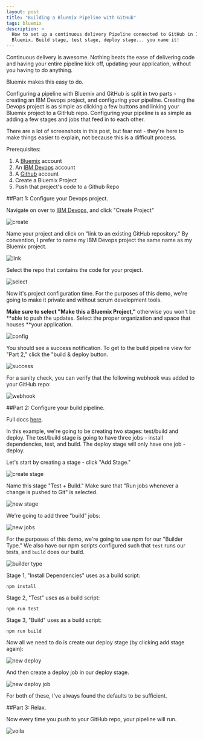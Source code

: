 ```yaml
---
layout: post
title: "Building a Bluemix Pipeline with GitHub"
tags: bluemix
description: >
  How to set up a continuous delivery Pipeline connected to GitHub in IBM
  Bluemix. Build stage, test stage, deploy stage... you name it!
---
```


Continuous delivery is awesome. Nothing beats the ease of delivering code and
having your entire pipeline kick off, updating your application, without you
having to do anything.

Bluemix makes this easy to do.

Configuring a pipeline with Bluemix and GitHub is split in two parts - creating
an IBM Devops project, and configuring your pipeline. Creating the Devops
project is as simple as clicking a few buttons and linking your Bluemix project
to a GitHub repo. Configuring your pipeline is as simple as adding a few stages
and jobs that feed in to each other.

There are a lot of screenshots in this post, but fear not - they're here to make
things easier to explain, not because this is a difficult process.

Prerequisites:

  1. A [Bluemix](https://bluemix.net/) account
  1. An [IBM Devops](https://hub.jazz.net/register) account
  1. A [Github](https://github.com/) account
  1. Create a Bluemix Project
  1. Push that project's code to a Github Repo

##Part 1: Configure your Devops project.

Navigate on over to [IBM Devops](https://hub.jazz.net/), and click "Create
Project"

![create](http://i.imgur.com/zC1yUXo.png)

Name your project and click on "link to an existing GitHub repository." By
convention, I prefer to name my IBM Devops project the same name as my Bluemix
project.

![link](http://i.imgur.com/YKawNQH.png)

Select the repo that contains the code for your project.

![select](http://i.imgur.com/sO78u6W.png)

Now it's project configuration time. For the purposes of this demo, we're going
to make it private and without scrum development tools.

**Make sure to select "Make this a Bluemix Project,"** otherwise you won't be
**able to push the updates. Select the proper organization and space that houses
**your application.

![config](http://i.imgur.com/on8UF7Y.png)

You should see a success notification. To get to the build pipeline view for
"Part 2," click the "build & deploy button.

![success](http://i.imgur.com/Eh6jwI6.png)

For a sanity check, you can verify that the following webhook was added to your
GitHub repo:

![webhook](http://i.imgur.com/3uV0w85.png)

##Part 2: Configure your build pipeline.

Full docs [here](https://hub.jazz.net/docs/deploy/).

In this example, we're going to be creating two stages: test/build and deploy.
The test/build stage is going to have three jobs - install dependencies, test,
and build. The deploy stage will only have one job - deploy.

Let's start by creating a stage - click "Add Stage."

![create stage](http://i.imgur.com/9g8W2T9.png)

Name this stage "Test + Build." Make sure that "Run jobs whenever a change is
pushed to Git" is selected.

![new stage](http://i.imgur.com/nF9ScYM.png)

We're going to add three "build" jobs:

![new jobs](http://i.imgur.com/TpZFaZt.png)

For the purposes of this demo, we're going to use npm for our "Builder Type." We
also have our npm scripts configured such that `test` runs our tests, and
`build` does our build.

![builder type](http://i.imgur.com/ochjTuA.png)

Stage 1, "Install Dependencies" uses as a build script:

    npm install

Stage 2, "Test" uses as a build script:

    npm run test

Stage 3, "Build" uses as a build script:

    npm run build

Now all we need to do is create our deploy stage (by clicking add stage again):

![new deploy](http://i.imgur.com/QL7rtuB.png)

And then create a deploy job in our deploy stage.

![new deploy job](http://i.imgur.com/klUXbHp.png)

For both of these, I've always found the defaults to be sufficient.

##Part 3: Relax.

Now every time you push to your GitHub repo, your pipeline will run.

![voila](http://i.imgur.com/znHuxvy.png)
